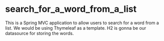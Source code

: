 # search_for_a_word_from_a_list
This is a Spring MVC application to allow users to search for a word from a list. We would be using Thymeleaf as a template. H2 is gonna be our datasource for storing the words.
